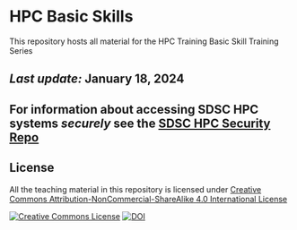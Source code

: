 # HPC Basic Skills

This repository hosts all material for the HPC Training Basic Skill Training Series

## *Last update:* January 18, 2024

## For information about accessing SDSC HPC systems *securely* see the [SDSC HPC Security Repo](https://github.com/sdsc-hpc-training-org/hpc-security)

## License

All the teaching material in this repository is licensed under [Creative Commons Attribution-NonCommercial-ShareAlike 4.0 International License](https://creativecommons.org/licenses/by-nc-sa/4.0/)

<a rel="license" href="http://creativecommons.org/licenses/by-nc-sa/4.0/"><img alt="Creative Commons License" style="border-width:0" src="https://i.creativecommons.org/l/by-nc-sa/4.0/80x15.png" /></a>
[![DOI](https://zenodo.org/badge/DOI/10.5281/zenodo.3478666.svg)](https://doi.org/10.5281/zenodo.3478666)

